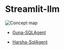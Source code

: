 # Streamlit-llm

![Concept map](https://github.com/gunavardhangolagani/Streamlit-llm/assets/163413946/22578503-df18-46b0-a239-4e8c46b697cb)


- [Guna-SQLAgent](https://app-llm-dlwefkp5w3qizqbyhzbubj.streamlit.app/)

- [Harsha-SqlAgent](https://app-llm-dlwefkp5w3qizqbyhzbubj.streamlit.app/)

